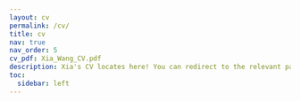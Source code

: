 ```yaml
---
layout: cv
permalink: /cv/
title: cv
nav: true
nav_order: 5
cv_pdf: Xia_Wang_CV.pdf
description: Xia's CV locates here! You can redirect to the relevant page for more information by clicking on the purple title.
toc:
  sidebar: left
---
```

